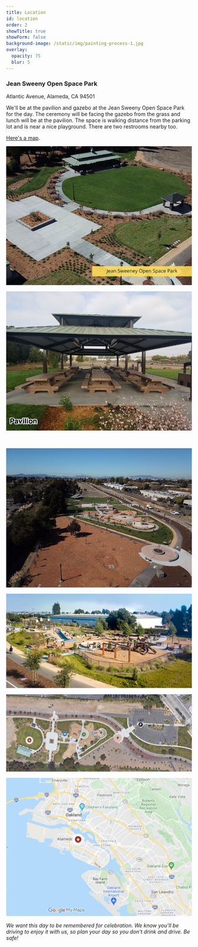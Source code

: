 ```yaml
---
title: Location
id: location
order: 2
showTitle: true
showForm: false
background-image: /static/img/painting-process-1.jpg
overlay:
  opacity: 75
  blur: 5
---
```

### Jean Sweeny Open Space Park

Atlantic Avenue, Alameda, CA 94501

We'll be at the pavilion and gazebo at the Jean Sweeny Open Space Park for the day. The ceremony will be facing the gazebo from the grass and lunch will be at the pavilion. The space is walking distance from the parking lot and is near a nice playground. There are two restrooms nearby too.

[Here's a map](https://www.google.com/maps/d/edit?mid=1ZA5D5Z1y6qPEWDkj9keCCkz03sdEfNdm&usp=sharing).

![](/static/img/skitch.png)

![](/static/img/3-pavillion.jpeg)

![]()

![](/static/img/6-view-of-park-and-playground.jpeg)

![](/static/img/playground-1.jpeg)

![](/static/img/screen-shot-2021-10-03-at-1.32.16-pm.png)

![](/static/img/screen-shot-2021-10-03-at-1.21.59-pm.png)

*We want this day to be remembered for celebration. We know you'll be driving to enjoy it with us, so plan your day so you don't drink and drive.  Be safe!*